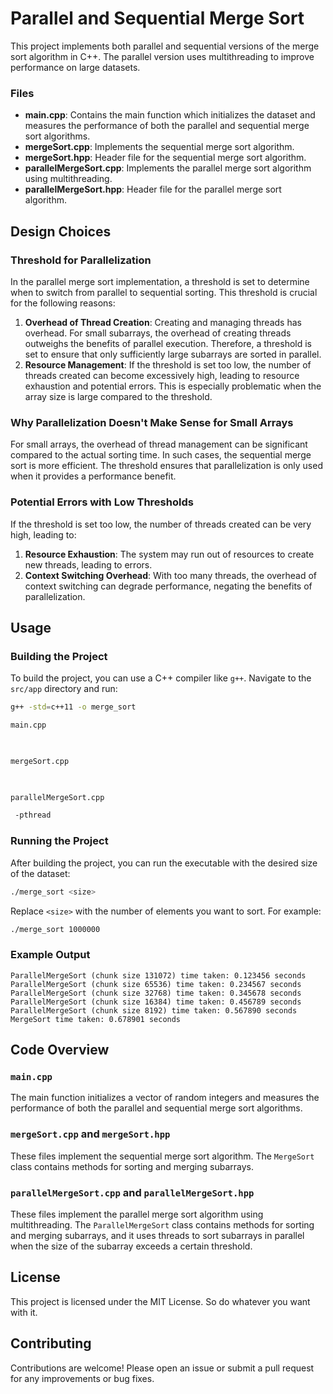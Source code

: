 # Parallel and Sequential Merge Sort

This project implements both parallel and sequential versions of the merge sort algorithm in C++. The parallel version uses multithreading to improve performance on large datasets.


### Files

- **main.cpp**: Contains the main function which initializes the dataset and measures the performance of both the parallel and sequential merge sort algorithms.
- **mergeSort.cpp**: Implements the sequential merge sort algorithm.
- **mergeSort.hpp**: Header file for the sequential merge sort algorithm.
- **parallelMergeSort.cpp**: Implements the parallel merge sort algorithm using multithreading.
- **parallelMergeSort.hpp**: Header file for the parallel merge sort algorithm.

## Design Choices

### Threshold for Parallelization

In the parallel merge sort implementation, a threshold is set to determine when to switch from parallel to sequential sorting. This threshold is crucial for the following reasons:

1. **Overhead of Thread Creation**: Creating and managing threads has overhead. For small subarrays, the overhead of creating threads outweighs the benefits of parallel execution. Therefore, a threshold is set to ensure that only sufficiently large subarrays are sorted in parallel.
2. **Resource Management**: If the threshold is set too low, the number of threads created can become excessively high, leading to resource exhaustion and potential errors. This is especially problematic when the array size is large compared to the threshold.

### Why Parallelization Doesn't Make Sense for Small Arrays

For small arrays, the overhead of thread management can be significant compared to the actual sorting time. In such cases, the sequential merge sort is more efficient. The threshold ensures that parallelization is only used when it provides a performance benefit.

### Potential Errors with Low Thresholds

If the threshold is set too low, the number of threads created can be very high, leading to:

1. **Resource Exhaustion**: The system may run out of resources to create new threads, leading to errors.
2. **Context Switching Overhead**: With too many threads, the overhead of context switching can degrade performance, negating the benefits of parallelization.

## Usage

### Building the Project

To build the project, you can use a C++ compiler like `g++`. Navigate to the `src/app` directory and run:

```sh
g++ -std=c++11 -o merge_sort 

main.cpp

 

mergeSort.cpp

 

parallelMergeSort.cpp

 -pthread
```

### Running the Project

After building the project, you can run the executable with the desired size of the dataset:

```sh
./merge_sort <size>
```

Replace `<size>` with the number of elements you want to sort. For example:

```sh
./merge_sort 1000000
```

### Example Output

```
ParallelMergeSort (chunk size 131072) time taken: 0.123456 seconds
ParallelMergeSort (chunk size 65536) time taken: 0.234567 seconds
ParallelMergeSort (chunk size 32768) time taken: 0.345678 seconds
ParallelMergeSort (chunk size 16384) time taken: 0.456789 seconds
ParallelMergeSort (chunk size 8192) time taken: 0.567890 seconds
MergeSort time taken: 0.678901 seconds
```

## Code Overview

### `main.cpp`

The main function initializes a vector of random integers and measures the performance of both the parallel and sequential merge sort algorithms.

### `mergeSort.cpp` and `mergeSort.hpp`

These files implement the sequential merge sort algorithm. The `MergeSort` class contains methods for sorting and merging subarrays.

### `parallelMergeSort.cpp` and `parallelMergeSort.hpp`

These files implement the parallel merge sort algorithm using multithreading. The `ParallelMergeSort` class contains methods for sorting and merging subarrays, and it uses threads to sort subarrays in parallel when the size of the subarray exceeds a certain threshold.

## License

This project is licensed under the MIT License. So do whatever you want with it.

## Contributing

Contributions are welcome! Please open an issue or submit a pull request for any improvements or bug fixes.


